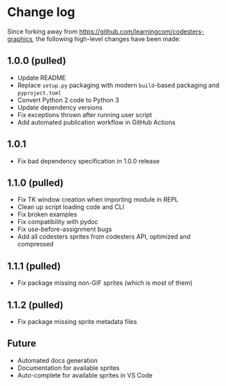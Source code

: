 # Change log

Since forking away from https://github.com/learningcom/codesters-graphics, the following high-level changes have been made:


## 1.0.0 (pulled)

 - Update README
 - Replace `setup.py` packaging with modern `build`-based packaging and `pyproject.toml`
 - Convert Python 2 code to Python 3
 - Update dependency versions
 - Fix exceptions thrown after running user script
 - Add automated publication workflow in GitHub Actions


## 1.0.1

 - Fix bad dependency specification in 1.0.0 release


## 1.1.0 (pulled)

 - Fix TK window creation when importing module in REPL
 - Clean up script loading code and CLI
 - Fix broken examples
 - Fix compatibility with pydoc
 - Fix use-before-assignment bugs
 - Add all codesters sprites from codesters API, optimized and compressed


## 1.1.1 (pulled)

 - Fix package missing non-GIF sprites (which is most of them)


## 1.1.2 (pulled)

 - Fix package missing sprite metadata files


## Future

 - Automated docs generation
 - Documentation for available sprites
 - Auto-complete for available sprites in VS Code
